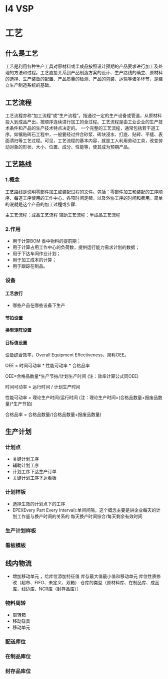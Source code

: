 # I4 VSP

# 工艺

## 什么是工艺
工艺是利用各种生产工具对原材料或半成品按照设计预期的产品要求进行加工及处理的方法和过程。工艺直接关系到产品制造方案的设计、生产路线的确立、原材料的选择、生产装备的配置、产品质量的检测、产品的包装、运输等诸多环节，是建立生产制造系统的基础。

## 工艺流程
工艺流程亦称“加工流程”或“生产流程”。指通过一定的生产设备或管道，从原材料投入到成品产出，按顺序连续进行加工的全过程。工艺流程是由工业企业的生产技术条件和产品的生产技术特点决定的。
一个完整的工艺流程，通常包括若干道工序。如镶贴砖石工程中，一般要经过拌合砂浆、砖块浸水、打底、贴砖、平缝、表面清扫等工艺过程。可见，工艺流程的基本内容，就是工人利用劳动工具，改变劳动对象的形状、大小、位置、成分、性能等，使其成为预期产品。

## 工艺路线

### 1.概念
工艺路线是说明零部件加工或装配过程的文件。包括：零部件加工和装配的工序顺序、每道工序使用的工作中心、各项时间定额，以及外协工序的时间和费用。简单的说就是这个产品的加工过程或步骤.

主工艺流程：成品工艺流程
辅助工艺流程：半成品工艺流程

### 2.作用

- 用于计算BOM 表中物料的提前期；
- 用于计算占用工作中心的负荷数，提供运行能力需求计划的数据；
- 用于下达车间作业计划；
- 用于加工成本的计算；
- 用于跟踪在制品。

### 设备

#### 工艺放行

- 哪些产品在哪些设备下生产

#### 节拍设置

#### 换型矩阵设置

#### 目标值设置



设备综合效率，Overall Equipment Effectiveness，简称OEE。

OEE = 时间可动率 * 性能可动率 * 合格品率

OEE=合格品数量*生产节拍/计划生产时间 (注：效率计算公式同OEE)

时间可动率 = 运行时间 / 计划生产时间

性能可动率 = 理论生产时间/运行时间 (注：理论生产时间=(合格品数量+报废品数量)*生产节拍)

合格品率 = 合格品数量/(合格品数量+报废品数量)


## 生产计划

### 计划点

- 关键计划工序
- 辅助计划工序
- 计划工序下达生产订单
- 关键计划工序下达看板

### 计划样板

- 选择生效的计划点下的工序
- EPEI(Every Part Every Interval):单间间隔，这个概念主要是讲企业每天的计划工作量与换产时间的关系的 每天换产时间综合/每天剩余有效时间

### 生产计划样板

### 看板模板

## 线内物流

- 增加移动单元 ，给库位添加特征值 库存最大值最小值和移动单元 库位性质修改（超市、FIFO、未定义、双箱） 仓库的类型（原材料库、在制品库、成品库、线边库、NCR库（封存品库））
### 物料周转

- 周转箱
- 移动载具
- 移动单元

### 配送库位

### 在制品库位

### 封存品库位

